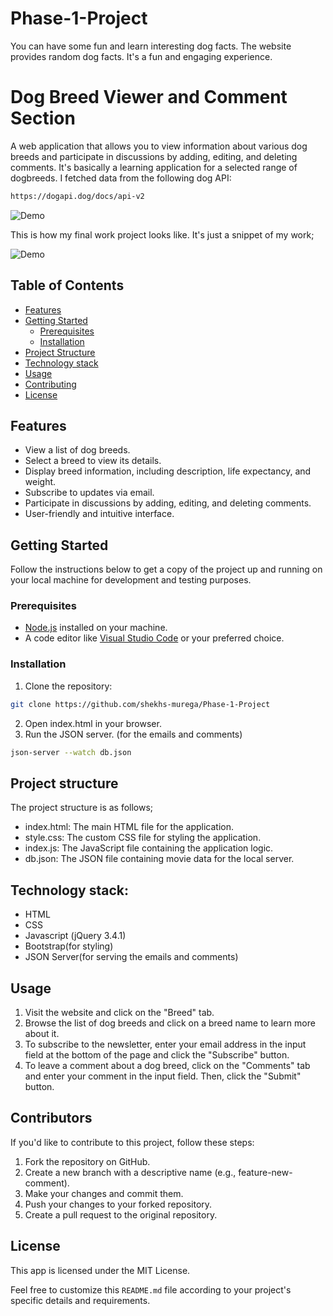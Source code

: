 # Phase-1-Project
You can have some fun and learn interesting dog facts. The website provides random dog facts. It's a fun and engaging experience.

# Dog Breed Viewer and Comment Section

A web application that allows you to view information about various dog breeds and participate in discussions by adding, editing, and deleting comments. It's basically a learning application for a selected range of dogbreeds.
I fetched data from the following dog API:

```bash
https://dogapi.dog/docs/api-v2
```

![Demo](https://media.giphy.com/media/v1.Y2lkPTc5MGI3NjExaG16enE2enJzd24xZWkxbmpueXB4M3Q0bjhpY3NmYWF4ZWh0d2Q3aSZlcD12MV9pbnRlcm5hbF9naWZfYnlfaWQmY3Q9Zw/ee2CiNPQ6Pa9YS4Kws/giphy.gif)


This is how my final work project looks like. It's just a snippet of my work;


![Demo](https://media.giphy.com/media/v1.Y2lkPTc5MGI3NjExdXJ3NGl3dDB3NnFnOTh5Z205MWc4NTQ0bGJ5dWtkYzExcDZidHhqMyZlcD12MV9pbnRlcm5hbF9naWZfYnlfaWQmY3Q9Zw/zrlCT6ow0vs6KteBz2/giphy.gif)

## Table of Contents

- [Features](#features)
- [Getting Started](#getting-started)
  - [Prerequisites](#prerequisites)
  - [Installation](#installation)
- [Project Structure](#project-structure)
- [Technology stack](#technology-stack)
- [Usage](#usage)
- [Contributing](#contributing)
- [License](#license)

## Features

- View a list of dog breeds.
- Select a breed to view its details.
- Display breed information, including description, life expectancy, and weight.
- Subscribe to updates via email.
- Participate in discussions by adding, editing, and deleting comments.
- User-friendly and intuitive interface.

## Getting Started

Follow the instructions below to get a copy of the project up and running on your local machine for development and testing purposes.

### Prerequisites

- [Node.js](https://nodejs.org/) installed on your machine.
- A code editor like [Visual Studio Code](https://code.visualstudio.com/) or your preferred choice.

### Installation

1. Clone the repository:

```bash
git clone https://github.com/shekhs-murega/Phase-1-Project
```
2. Open index.html in your browser.
3. Run the JSON server. (for the emails and comments)

```bash
json-server --watch db.json

```

## Project structure

The project structure is as follows;
- index.html: The main HTML file for the application.
- style.css: The custom CSS file for styling the application.
- index.js: The JavaScript file containing the application logic.
- db.json: The JSON file containing movie data for the local server.

## Technology stack:
- HTML
- CSS
- Javascript (jQuery 3.4.1)
- Bootstrap(for styling)
- JSON Server(for serving the emails and comments)

## Usage
1. Visit the website and click on the "Breed" tab.
2. Browse the list of dog breeds and click on a breed name to learn more about it.
3. To subscribe to the newsletter, enter your email address in the input field at the bottom of the page and click the "Subscribe" button.
4. To leave a comment about a dog breed, click on the "Comments" tab and enter your comment in the input field. Then, click the "Submit" button.

## Contributors

If you'd like to contribute to this project, follow these steps:

1. Fork the repository on GitHub.
2. Create a new branch with a descriptive name (e.g., feature-new-comment).
3. Make your changes and commit them.
4. Push your changes to your forked repository.
5. Create a pull request to the original repository.

## License
This app is licensed under the MIT License.


   [git-repo-url]: <https://github.com/shekhs-murega/Phase-1-Project >
   
Feel free to customize this `README.md` file according to your project's specific details and requirements.

  